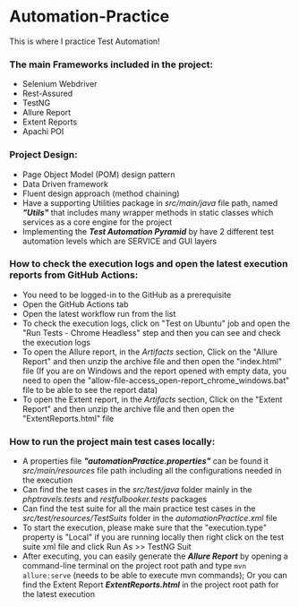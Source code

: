 # Automation-Practice
This is where I practice Test Automation!

### The main Frameworks included in the project:
* Selenium Webdriver
* Rest-Assured
* TestNG
* Allure Report
* Extent Reports
* Apachi POI


### Project Design:
* Page Object Model (POM) design pattern
* Data Driven framework
* Fluent design approach (method chaining)
* Have a supporting Utilities package in *src/main/java* file path, named ***"Utils"*** that includes many wrapper methods in static classes which services as a core engine for the project 
* Implementing the ***Test Automation Pyramid*** by have 2 different test automation levels which are SERVICE and GUI layers


### How to check the execution logs and open the latest execution reports from GitHub Actions:
* You need to be logged-in to the GitHub as a prerequisite
* Open the GitHub Actions tab
* Open the latest workflow run from the list
* To check the execution logs, click on "Test on Ubuntu" job and open the "Run Tests - Chrome Headless" step and then you can see and check the execution logs
* To open the Allure report, in the *Artifacts* section, Click on the "Allure Report" and then unzip the archive file and then open the "index.html" file (If you are on Windows and the report opened with empty data, you need to open the "allow-file-access_open-report_chrome_windows.bat" file to be able to see the report data)
* To open the Extent report, in the *Artifacts* section, Click on the "Extent Report" and then unzip the archive file and then open the "ExtentReports.html" file


### How to run the project main test cases locally:
* A properties file ***"automationPractice.properties"*** can be found it *src/main/resources* file path including all the configurations needed in the execution
* Can find the test cases in the *src/test/java* folder mainly in the *phptravels.tests* and *restfulbooker.tests* packages
* Can find the test suite for all the main practice test cases in the *src/test/resources/TestSuits* folder in the *automationPractice.xml* file
* To start the execution, please make sure that the "execution.type" property is "Local" if you are running locally then right click on the test suite xml file and click Run As >> TestNG Suit 
* After executing, you can easily generate the ***Allure Report*** by opening a command-line terminal on the project root path and type `mvn allure:serve` (needs to be able to execute mvn commands); Or you can find the Extent Report ***ExtentReports.html*** in the project root path for the latest execution
